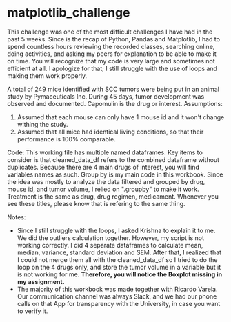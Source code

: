 # matplotlib_challenge

This challenge was one of the most difficult challenges I have had in the past 5 weeks. Since is the recap of Python, Pandas and Matplotlib, I had to spend countless hours reviewing the recorded classes, searching online, doing activities, and asking my peers for explanation to be able to make it on time. You will recognize that my code is very large and sometimes not efficient at all. I apologize for that; I still struggle with the use of loops and making them work properly. 

A total of 249 mice identified with SCC tumors were being put in an animal study by Pymaceuticals Inc. During 45 days, tumor development was observed and documented. Capomulin is the drug or interest.
Assumptions:
1. Assumed that each mouse can only have 1 mouse id and it won't change withing the study.
2. Assumed that all mice had identical living conditions, so that their performance is 100% comparable.

Code:
This working file has multiple named dataframes. Key items to consider is that cleaned_data_df refers to the combined dataframe without duplicates.
Because there are 4 main drugs of interest, you will find variables names as such. 
Group by is my main code in this workbook. Since the idea was mostly to analyze the data filtered and grouped by drug, mouse id, and tumor volume, I relied on ".groupby" to make it work.
Treatment is the same as drug, drug regimen, medicament. Whenever you see these titles, please know that is refering to the same thing.

Notes:
* Since I still struggle with the loops, I asked Krishna to explain it to me. We did the outliers calculation together. However, my script is not working correctly. I did 4 separate dataframes to calculate mean, median, variance, standard deviation and SEM. After that, I realized that I could not merge them all with the cleaned_data_df so I tried to do the loop on the 4 drugs only, and store the tumor volume in a variable but it is not working for me. ****Therefore, you will notice the Boxplot missing in my assignment.****
* The majority of this workbook was made together with Ricardo Varela. Our communication channel was always Slack, and we had our phone calls on that App for transparency with the University, in case you want to verify it.
 


